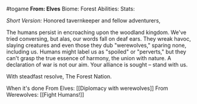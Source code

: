 #togame 
**From: Elves**
Biome: Forest
Abilities: 
Stats: 

*Short Version:* 
Honored tavernkeeper and fellow adventurers,

The humans persist in encroaching upon the woodland kingdom. We've tried conversing, but alas, our words fall on deaf ears. They wreak havoc, slaying creatures and even those they dub "werewolves," sparing none, including us. Humans might label us as "spoiled" or "perverts," but they can't grasp the true essence of harmony, the union with nature. A declaration of war is not our aim. Your alliance is sought – stand with us.

With steadfast resolve, The Forest Nation.

When it's done
	From Elves: [[Diplomacy with werewolves]]
	From Werewolves: [[Fight Humans!]]